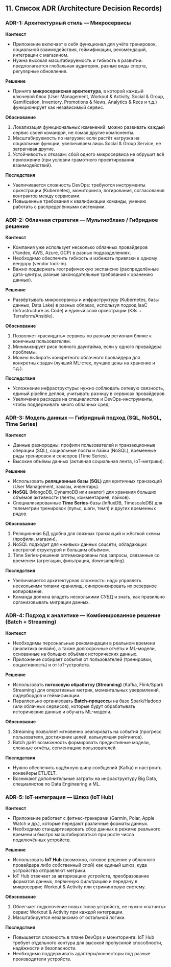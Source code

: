 ## 11. Список ADR (Architecture Decision Records)

### ADR-1: Архитектурный стиль — Микросервисы

**Контекст**

- Приложение включает в себя функционал для учёта тренировок, социальной взаимодействия, геймификации, рекомендаций, интеграции с магазином.
- Нужна высокая масштабируемость и гибкость в развитии: предполагается глобальная аудитория, разные виды спорта, регулярные обновления.

**Решение**

- Принята **микросервисная архитектура**, в которой каждый ключевой блок (User Management, Workout & Activity, Social & Group, Gamification, Inventory, Promotions & News, Analytics & Recs и т.д.) функционирует как независимый сервис.

**Обоснование**

1. Локализация функциональных изменений: можно развивать каждый сервис своей командой, не ломая другие компоненты.
2. Масштабируемость по нагрузке: если растёт нагрузка на социальные функции, увеличиваем лишь Social & Group Service, не затрагивая другие.
3. Устойчивость к отказам: сбой одного микросервиса не обрушит всё приложение (при условии грамотного проектирования взаимодействий).

**Последствия**

- Увеличивается сложность DevOps: требуются инструменты оркестрации (Kubernetes), мониторинга, логирования, согласования контрактов между сервисами.
- Повышенные требования к квалификации команды, умению работать с распределёнными системами.

### ADR-2: Облачная стратегия — Мультиоблако / Гибридное решение

**Контекст**

- Компания уже использует несколько облачных провайдеров (Yandex, AWS, Azure, GCP) в разных подразделениях.
- Необходимо обеспечить гибкость и избежать привязки к одному вендору (vendor lock-in).
- Важно поддержать географическую экспансию (распределённые дата-центры, разные законодательные требования к хранению данных).

**Решение**

- Развёртывать микросервисы и инфраструктуру (Kubernetes, базы данных, Data Lake) в разных облаках, используя подход IaaC (Infrastructure as Code) и единый слой оркестрации (K8s + Terraform/Ansible).

**Обоснование**

1. Позволяет «раскидать» сервисы по разным регионам ближе к конечным пользователям.
2. Минимизирует риск полного даунтайма, если у одного провайдера проблемы.
3. Можно выбирать конкретного облачного провайдера для конкретных задач (лучший ML-стек, лучшие цены на хранение и т.д.).

**Последствия**

- Усложнение инфраструктуры: нужно соблюдать сетевую связность, единый pipeline деплоя, учитывать разницу в сервисах провайдеров.
- Увеличение расходов на специалистов и DevOps-инструменты, чтобы поддерживать много облачных сред.

### ADR-3: Модель данных — Гибридный подход (SQL, NoSQL, Time Series)

**Контекст**

- Данные разнородны: профили пользователей и транзакционные операции (SQL), социальные посты и лайки (NoSQL), временные ряды тренировок и сенсоров (Time Series).
- Высокие объёмы данных (активная социальная лента, IoT-метрики).

**Решение**

- Использовать **реляционные базы (SQL)** для критичных транзакций (User Management, заказы, инвентарь).
- **NoSQL** (MongoDB, DynamoDB или аналог) для хранения больших объёмов активности (ленты, комментариев, лайков).
- Специализированные **Time Series**-базы (InfluxDB, TimescaleDB) для телеметрии тренировок (пульс, шаги, темп) и других временных рядов.

**Обоснование**

1. Реляционная БД удобна для связных транзакций и жёсткой схемы (профили, магазин).
2. NoSQL подходит для «живых» данных соцсети, обладающих нестрогой структурой и большим объёмом.
3. Time Series-решения оптимизированы под запросы, связанные со временем (агрегации, фильтрация, downsampling).

**Последствия**

- Увеличивается архитектурная сложность: надо управлять несколькими типами хранилищ, синхронизировать их резервное копирование.
- Команда должна владеть несколькими СУБД и знать, как правильно организовывать миграции данных.

### ADR-4: Подход к аналитике — Комбинированное решение (Batch + Streaming)

**Контекст**

- Необходимы персональные рекомендации в реальном времени (аналитика онлайн), а также долгосрочные отчёты и ML-модели, основанные на больших объёмах исторических данных.
- Приложение собирает события от пользователей (тренировки, соцактивность) и от IoT-устройств.

**Решение**

- Использовать **потоковую обработку (Streaming)** (Kafka, Flink/Spark Streaming) для оперативных метрик, моментальных уведомлений, лидербордов и геймификации.
- Параллельно организовать **Batch-процессы** на базе Spark/Hadoop (или облачных сервисов), которые будут обрабатывать исторические данные и обучать ML-модели.

**Обоснование**

1. Streaming позволяет мгновенно реагировать на события (прогресс пользователя, достижение целей, калькуляция рейтингов).
2. Batch даёт возможность формировать предиктивные модели, сложные отчёты, сегментацию пользователей.

**Последствия**

- Нужно обеспечить надёжную шину сообщений (Kafka) и настроить конвейеры ETL/ELT.
- Возникают дополнительные затраты на инфраструктуру Big Data, специалистов по Data Engineering и ML.

### ADR-5: IoT-интеграция — Шлюз (IoT Hub)

**Контекст**

- Приложение работает с фитнес-трекерами (Garmin, Polar, Apple Watch и др.), которые передают различные форматы данных.
- Необходимо стандартизировать сбор данных в режиме реального времени и быстро масштабироваться при росте числа подключённых устройств.

**Решение**

- Использовать **IoT Hub** (возможно, готовое решение у облачного провайдера либо собственный слой) как единый шлюз, куда устройства отправляют метрики.
- IoT Hub отвечает за авторизацию устройств, преобразование форматов данных, первичную фильтрацию и передачу в микросервис Workout & Activity или стриминговую систему.

**Обоснование**

1. Облегчает подключение новых типов устройств, не нужно «патчить» сервис Workout & Activity при каждой интеграции.
2. Масштабируется независимо от остальной логики.

**Последствия**

- Повышается сложность в плане DevOps и мониторинга: IoT Hub требует отдельного контура для высокой пропускной способности, надёжности и безопасности.
- Необходимо поддерживать адаптеры/коннекторы под разные производители устройств.